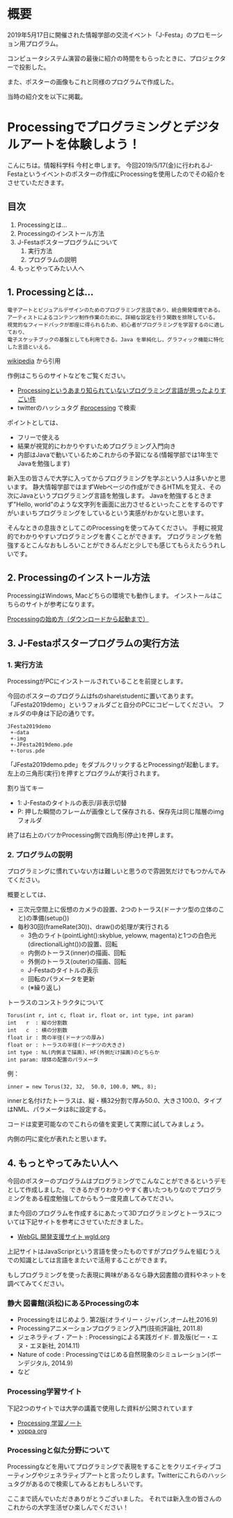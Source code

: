 # 概要

2019年5月17日に開催された情報学部の交流イベント「J-Festa」のプロモーション用プログラム。

コンピュータシステム演習の最後に紹介の時間をもらったときに、プロジェクターで投影した。

また、ポスターの画像もこれと同様のプログラムで作成した。

当時の紹介文を以下に掲載。

# Processingでプログラミングとデジタルアートを体験しよう！

こんにちは。情報科学科 今村と申します。
今回2019/5/17(金)に行われるJ-Festaというイベントのポスターの作成にProcessingを使用したのでその紹介をさせていただきます。

## 目次
1. Processingとは...
1. Processingのインストール方法
1. J-Festaポスタープログラムについて
    1. 実行方法
    1. プログラムの説明
1. もっとやってみたい人へ

## 1. Processingとは...
```
電子アートとビジュアルデザインのためのプログラミング言語であり、統合開発環境である。
アーティストによるコンテンツ制作作業のために、詳細な設定を行う関数を排除している。 
視覚的なフィードバックが即座に得られるため、初心者がプログラミングを学習するのに適しており、
電子スケッチブックの基盤としても利用できる。Java を単純化し、グラフィック機能に特化した言語といえる。
```
[wikipedia](https://ja.wikipedia.org/wiki/Processing) から引用


作例はこちらのサイトなどをご覧ください。
- [Processingというあまり知られていないプログラミング言語が思ったよりすごい件](https://tsukurukids.com/4358)
- twitterのハッシュタグ [#processing](https://twitter.com/search?q=%23processing&src=typed_query) で検索


ポイントとしては、
- フリーで使える
- 結果が視覚的にわかりやすいためプログラミング入門向き
- 内部はJavaで動いているためこれからの予習になる(情報学部では1年生でJavaを勉強します)


新入生の皆さんで大学に入ってからプログラミングを学ぶという人は多いかと思います。
静大情報学部ではまずWebページの作成ができるHTMLを覚え、その次にJavaというプログラミング言語を勉強します。
Javaを勉強するときまず"Hello, world"のような文字列を画面に出力させるといったことをするのですがいまいちプログラミングをしているという実感がわかないと思います。

そんなときの息抜きとしてこのProcessingを使ってみてください。
手軽に視覚的でわかりやすいプログラミングを書くことができます。
プログラミングを勉強するとこんなおもしろいことができるんだと少しでも感じてもらえたらうれしいです。


## 2. Processingのインストール方法

ProcessingはWindows, Macどちらの環境でも動作します。
インストールはこちらのサイトが参考になります。

[Processingの始め方（ダウンロードから起動まで）](https://tsukurukids.com/4363)


## 3. J-Festaポスタープログラムの実行方法
### 1. 実行方法
ProcessingがPCにインストールされていることを前提とします。

今回のポスターのプログラムはfsのshare\studentに置いてあります。
「JFesta2019demo」というフォルダごと自分のPCにコピーしてください。
フォルダの中身は下記の通りです。
```
JFesta2019demo
 +-data
 +-img
 +-JFesta2019demo.pde
 +-torus.pde
```

「JFesta2019demo.pde」をダブルクリックするとProcessingが起動します。
左上の三角形(実行)を押すとプログラムが実行されます。

割り当てキー
- 1: J-Festaのタイトルの表示/非表示切替
- P: 押した瞬間のフレームが画像として保存される、保存先は同じ階層のimgフォルダ

終了は右上のバツかProcessing側で四角形(停止)を押します。

### 2. プログラムの説明

プログラミングに慣れていない方は難しいと思うので雰囲気だけでもつかんでみてください。

概要としては、
- 三次元空間上に仮想のカメラの設置、2つのトーラス(ドーナツ型の立体のこと)の準備(setup())
- 毎秒30回(frameRate(30))、draw()の処理が実行される
    - 3色のライト(pointLight():skyblue, yeloww, magenta)と1つの白色光(directionalLight())の設置、回転
    - 内側のトーラス(inner)の描画、回転
    - 外側のトーラス(outer)の描画、回転
    - J-Festaのタイトルの表示
    - 回転のパラメータを更新
    - (※繰り返し)


トーラスのコンストラクタについて
```
Torus(int r, int c, float ir, float or, int type, int param)
int   r  : 縦の分割数
int   c  : 横の分割数
float ir : 筒の半径(ドーナツの厚み)
float or : トーラスの半径(ドーナツの大きさ)
int type : NL(内側まで描画)、HF(外側だけ描画)のどちらか
int param: 球体の配置のパラメータ
```

例：
```
inner = new Torus(32, 32,  50.0, 100.0, NML, 8);
```
innerと名付けたトーラスは、縦・横32分割で厚み50.0、大きさ100.0、タイプはNML、パラメータは8に設定する。

コードは変更可能なのでこれらの値を変更して実際に試してみましょう。

内側の円に変化が表れたと思います。


## 4. もっとやってみたい人へ
今回のポスターのプログラムはプログラミングでこんなことができるというデモとして作成しました。
できるかぎりわかりやすく書いたつもりなのでプログラミングをある程度勉強してからもう一度見直してみてださい。

また今回のプログラムを作成するにあたって3Dプログラミングとトーラスについては下記サイトを参考にさせていただきました。
- [WebGL 開発支援サイト wgld.org](https://wgld.org/)


上記サイトはJavaScriprという言語を使ったものですがプログラムを組むうえでの知識としては言語をまたいで活用することができます。

もしプログラミングを使った表現に興味があるなら静大図書館の資料やネットを調べてみてください。

### 静大 図書館(浜松)にあるProcessingの本
- Processingをはじめよう. 第2版(オライリー・ジャパン,オーム社,2016.9)
- Processingアニメーションプログラミング入門(技術評論社, 2011.8)
- ジェネラティブ・アート : Processingによる実践ガイド. 普及版(ビー・エヌ・エヌ新社, 2014.11)
- Nature of code : Processingではじめる自然現象のシミュレーション(ボーンデジタル, 2014.9)
- など

### Processing学習サイト
下記2つのサイトでは大学の講義で使用した資料が公開されています
- [Processing 学習ノート](http://www.d-improvement.jp/learning/processing/)
- [yoppa org](https://yoppa.org/)

### Processingと似た分野について
Processingなどを用いてプログラミングで表現をすることをクリエイティブコーティングやジェネラティブアートと言ったりします。Twitterにこれらのハッシュタグがあるので検索してみるとおもしろいです。


ここまで読んでいただきありがとうございました。
それでは新入生の皆さんのこれからの大学生活ぜひ楽しんでください！